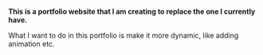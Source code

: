 **This is a portfolio website that I am creating to replace the one I currently have.**

What I want to do in this portfolio is make it more dynamic, like adding animation etc.
